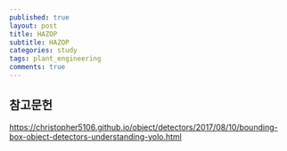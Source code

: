 ```yaml
---
published: true
layout: post
title: HAZOP
subtitle: HAZOP
categories: study
tags: plant_engineering
comments: true
---
```








## 참고문헌

https://christopher5106.github.io/object/detectors/2017/08/10/bounding-box-object-detectors-understanding-yolo.html
